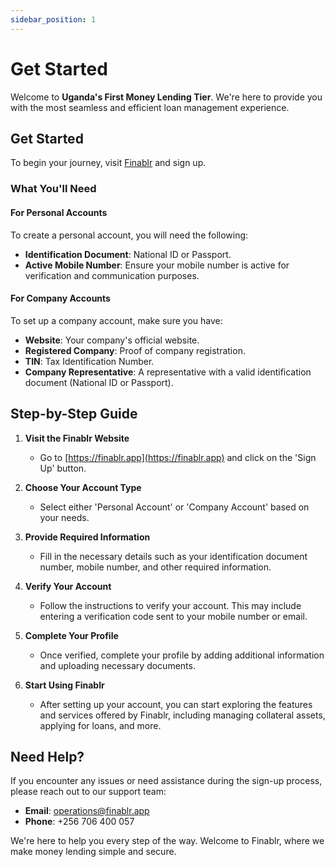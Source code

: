 ```yaml
---
sidebar_position: 1
---
```


# Get Started

Welcome to **Uganda's First Money Lending Tier**. We're here to provide you with the most seamless and efficient loan management experience.

## Get Started

To begin your journey, visit [Finablr](https://finablr.app) and sign up.

### What You'll Need

#### For Personal Accounts
To create a personal account, you will need the following:
- **Identification Document**: National ID or Passport.
- **Active Mobile Number**: Ensure your mobile number is active for verification and communication purposes.

#### For Company Accounts
To set up a company account, make sure you have:
- **Website**: Your company's official website.
- **Registered Company**: Proof of company registration.
- **TIN**: Tax Identification Number.
- **Company Representative**: A representative with a valid identification document (National ID or Passport).

## Step-by-Step Guide

1. **Visit the Finablr Website**
   - Go to [https://finablr.app](https://finablr.app) and click on the 'Sign Up' button.

2. **Choose Your Account Type**
   - Select either 'Personal Account' or 'Company Account' based on your needs.

3. **Provide Required Information**
   - Fill in the necessary details such as your identification document number, mobile number, and other required information.

4. **Verify Your Account**
   - Follow the instructions to verify your account. This may include entering a verification code sent to your mobile number or email.

5. **Complete Your Profile**
   - Once verified, complete your profile by adding additional information and uploading necessary documents.

6. **Start Using Finablr**
   - After setting up your account, you can start exploring the features and services offered by Finablr, including managing collateral assets, applying for loans, and more.

## Need Help?

If you encounter any issues or need assistance during the sign-up process, please reach out to our support team:
- **Email**: [operations@finablr.app](mailto:operations@finablr.app)
- **Phone**: +256 706 400 057

We're here to help you every step of the way. Welcome to Finablr, where we make money lending simple and secure.
